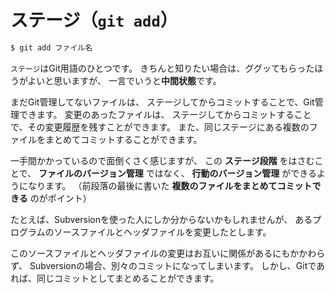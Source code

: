 # ステージ（``git add``）

```bash
$ git add ファイル名
```

``ステージ``はGit用語のひとつです。
きちんと知りたい場合は、ググッてもらったほうがよいと思いますが、
一言でいうと**中間状態**です。

まだGit管理してないファイルは、
ステージしてからコミットすることで、Git管理できます。
変更のあったファイルは、
ステージしてからコミットすることで、その変更履歴を残すことができます。
また、同じステージにある複数のファイルをまとめてコミットすることができます。

一手間かかっているので面倒くさく感じますが、
この **ステージ段階** をはさむことで、
**ファイルのバージョン管理** ではなく、
**行動のバージョン管理** ができるようになります。
（前段落の最後に書いた **複数のファイルをまとめてコミットできる** のがポイント）

たとえば、Subversionを使った人にしか分からないかもしれませんが、
あるプログラムのソースファイルとヘッダファイルを変更したとします。

このソースファイルとヘッダファイルの変更はお互いに関係があるにもかかわらず、
Subversionの場合、別々のコミットになってしまいます。
しかし、Gitであれば、同じコミットとしてまとめることができます。
